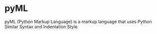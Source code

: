 # pyML
pyML (Python Markup Language) is a markup language that uses Python Similar Syntax and Indentation Style.
